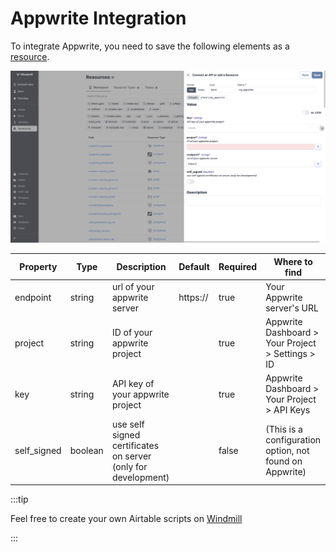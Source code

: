 # Appwrite Integration

To integrate Appwrite, you need to save the following elements as a [resource](../core_concepts/3_resources_and_types/index.md).

![Add Appwrite Resource](../assets/integrations/add-apprite.png)


| Property     | Type    | Description                                                | Default | Required | Where to find                                          |
|--------------|---------|------------------------------------------------------------|---------|----------|--------------------------------------------------------|
| endpoint     | string  | url of your appwrite server                                | https:// | true     | Your Appwrite server's URL                             |
| project      | string  | ID of your appwrite project                                |         | true     | Appwrite Dashboard > Your Project > Settings > ID      |
| key          | string  | API key of your appwrite project                           |         | true     | Appwrite Dashboard > Your Project > API Keys           |
| self_signed  | boolean | use self signed certificates on server (only for development) |         | false    | (This is a configuration option, not found on Appwrite)|

:::tip

Feel free to create your own Airtable scripts on [Windmill](../getting_started/00_how_to_use_windmill/index.md)

:::